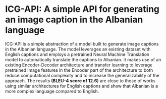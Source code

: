 # ICG-API: A simple API for generating an image caption in the Albanian language

ICG-API is a simple abstraction of a model built to generate image captions in the Albanian language.
The model leverages an existing dataset with English captions and employs a pretrained Neural Machine 
Translation model to automatically translate the captions to Albanian. It makes use of an existing 
Encoder-Decoder architecture and transfer learning to leverage pretrained image features in the Encoder 
part of the architecture to both reduce computational complexity and to increase the generalizability 
of the approach. The results **(BLEU-4 score of 12.6)** are close to those of works using similar architectures 
for English captions and show that Albanian is a more complex language compared to English.
 
 
 
 
